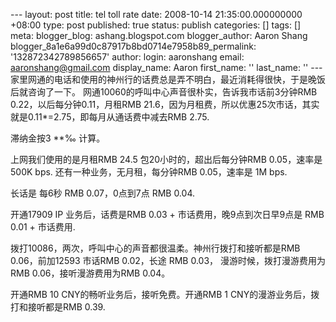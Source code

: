 --- layout: post title: tel toll rate date: 2008-10-14 21:35:00.000000000 +08:00 type: post published: true status: publish categories: \[\] tags: \[\] meta: blogger\_blog: ashang.blogspot.com blogger\_author: Aaron Shang blogger\_8a1e6a99d0c87917b8bd0714e7958b89\_permalink: '132872342789856657' author: login: aaronshang email: aaronshang@gmail.com display\_name: Aaron first\_name: '' last\_name: '' ---
家里网通的电话和使用的神州行的话费总是弄不明白，最近消耗得很快，于是晚饭后就咨询了一下。
网通10060的呼叫中心声音很朴实，告诉我市话前3分钟RMB 0.22，以后每分钟0.11，月租RMB 21.6，因为月租费，所以优惠25次市话，其实就是0.11\*=2.75，即每月从通话费中减去RMB 2.75.

滞纳金按3 **‰ 计算。

上网我们使用的是月租RMB 24.5 包20小时的，超出后每分钟RMB 0.05，速率是500K bps.
还有一种业务，无月租，每分钟RMB 0.05，速率是 1M bps.

长话是 每6秒 RMB 0.07，0点到7点 RMB 0.04.

开通17909 IP 业务后，话费是RMB 0.03 + 市话费用，晚9点到次日早9点是 RMB 0.01 + 市话费用.

拨打10086，两次，呼叫中心的声音都很温柔。神州行拨打和接听都是RMB 0.06，前加12593 市话RMB 0.02，长途 RMB 0.03，
漫游时候，拨打漫游费用为RMB 0.06，接听漫游费用为RMB 0.04。

开通RMB 10 CNY的畅听业务后，接听免费。开通RMB 1 CNY的漫游业务后，拨打和接听都是RMB 0.39.

<img src="%7B%7B%20site.baseurl%20%7D%7D/assets/" width="1" height="1" />
